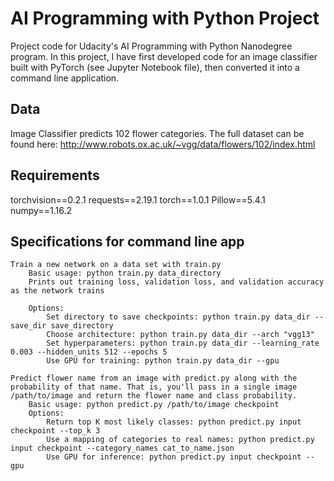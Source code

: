 # AI Programming with Python Project

Project code for Udacity's AI Programming with Python Nanodegree program. In this project, I have first developed code for an image classifier built with PyTorch (see Jupyter Notebook file), then converted it into a command line application.

## Data
Image Classifier predicts 102 flower categories. The full dataset can be found here:
http://www.robots.ox.ac.uk/~vgg/data/flowers/102/index.html

## Requirements
torchvision==0.2.1
requests==2.19.1
torch==1.0.1
Pillow==5.4.1
numpy==1.16.2 

## Specifications for command line app

    Train a new network on a data set with train.py
        Basic usage: python train.py data_directory
        Prints out training loss, validation loss, and validation accuracy as the network trains

        Options:
            Set directory to save checkpoints: python train.py data_dir --save_dir save_directory
            Choose architecture: python train.py data_dir --arch "vgg13"
            Set hyperparameters: python train.py data_dir --learning_rate 0.003 --hidden_units 512 --epochs 5
            Use GPU for training: python train.py data_dir --gpu

    Predict flower name from an image with predict.py along with the probability of that name. That is, you'll pass in a single image /path/to/image and return the flower name and class probability.
        Basic usage: python predict.py /path/to/image checkpoint
        Options:
            Return top K most likely classes: python predict.py input checkpoint --top_k 3
            Use a mapping of categories to real names: python predict.py input checkpoint --category_names cat_to_name.json
            Use GPU for inference: python predict.py input checkpoint --gpu






